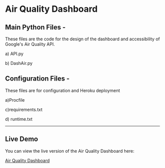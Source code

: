 # Air Quality Dashboard

## Main Python Files - 

These files are the code for the design of the dashboard and accessibility of Google's Air Quality API.

a) API.py

b) DashAir.py

## Configuration Files - 

These files are for configuration and Heroku deployment

a)Procfile

c)requirements.txt

d) runtime.txt


-------------------------------------------
## Live Demo

You can view the live version of the Air Quality Dashboard here:

[Air Quality Dashboard](https://airquality-dashboard-4b00f980e2c5.herokuapp.com/)


